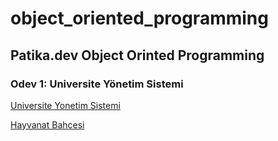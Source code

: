# object_oriented_programming

## Patika.dev Object Orinted Programming

### Odev 1: Universite Yönetim Sistemi

[Universite Yonetim Sistemi](odev1_UniversiteYonetimSistemi/universite.drawio.pdf)

[Hayvanat Bahcesi](https://github.com/mzyavuz/object_oriented_programming/blob/main/odev2_HayvanatBahcesi/Untitled%20Diagram.drawio.svg)

